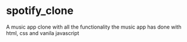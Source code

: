 # spotify_clone
A music app clone with all the functionality the music app has done with html, css and vanila javascript
